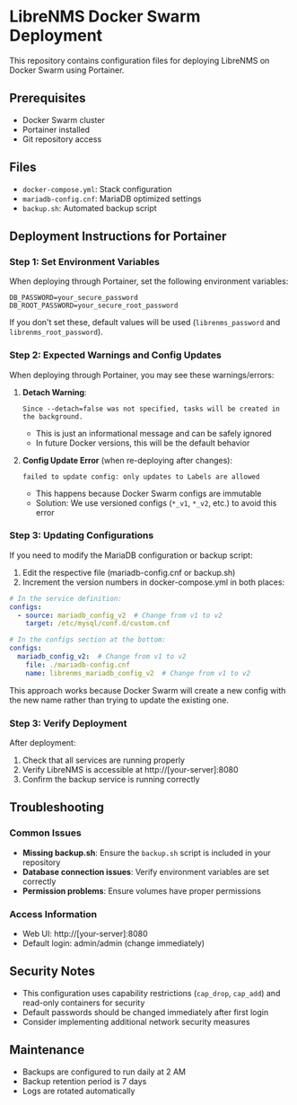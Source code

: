 # LibreNMS Docker Swarm Deployment

This repository contains configuration files for deploying LibreNMS on Docker Swarm using Portainer.

## Prerequisites

- Docker Swarm cluster
- Portainer installed
- Git repository access

## Files

- `docker-compose.yml`: Stack configuration
- `mariadb-config.cnf`: MariaDB optimized settings
- `backup.sh`: Automated backup script

## Deployment Instructions for Portainer

### Step 1: Set Environment Variables

When deploying through Portainer, set the following environment variables:

```
DB_PASSWORD=your_secure_password
DB_ROOT_PASSWORD=your_secure_root_password
```

If you don't set these, default values will be used (`librenms_password` and `librenms_root_password`).

### Step 2: Expected Warnings and Config Updates

When deploying through Portainer, you may see these warnings/errors:

1. **Detach Warning**: 
   ```
   Since --detach=false was not specified, tasks will be created in the background.
   ```
   - This is just an informational message and can be safely ignored
   - In future Docker versions, this will be the default behavior

2. **Config Update Error** (when re-deploying after changes):
   ```
   failed to update config: only updates to Labels are allowed
   ```
   - This happens because Docker Swarm configs are immutable
   - Solution: We use versioned configs (`*_v1`, `*_v2`, etc.) to avoid this error

### Step 3: Updating Configurations

If you need to modify the MariaDB configuration or backup script:

1. Edit the respective file (mariadb-config.cnf or backup.sh)
2. Increment the version numbers in docker-compose.yml in both places:

```yaml
# In the service definition:
configs:
  - source: mariadb_config_v2  # Change from v1 to v2
    target: /etc/mysql/conf.d/custom.cnf

# In the configs section at the bottom:
configs:
  mariadb_config_v2:  # Change from v1 to v2
    file: ./mariadb-config.cnf
    name: librenms_mariadb_config_v2  # Change from v1 to v2
```

This approach works because Docker Swarm will create a new config with the new name rather than trying to update the existing one.

### Step 3: Verify Deployment

After deployment:

1. Check that all services are running properly
2. Verify LibreNMS is accessible at http://[your-server]:8080
3. Confirm the backup service is running correctly

## Troubleshooting

### Common Issues

- **Missing backup.sh**: Ensure the `backup.sh` script is included in your repository
- **Database connection issues**: Verify environment variables are set correctly
- **Permission problems**: Ensure volumes have proper permissions

### Access Information

- Web UI: http://[your-server]:8080
- Default login: admin/admin (change immediately)

## Security Notes

- This configuration uses capability restrictions (`cap_drop`, `cap_add`) and read-only containers for security
- Default passwords should be changed immediately after first login
- Consider implementing additional network security measures

## Maintenance

- Backups are configured to run daily at 2 AM
- Backup retention period is 7 days
- Logs are rotated automatically